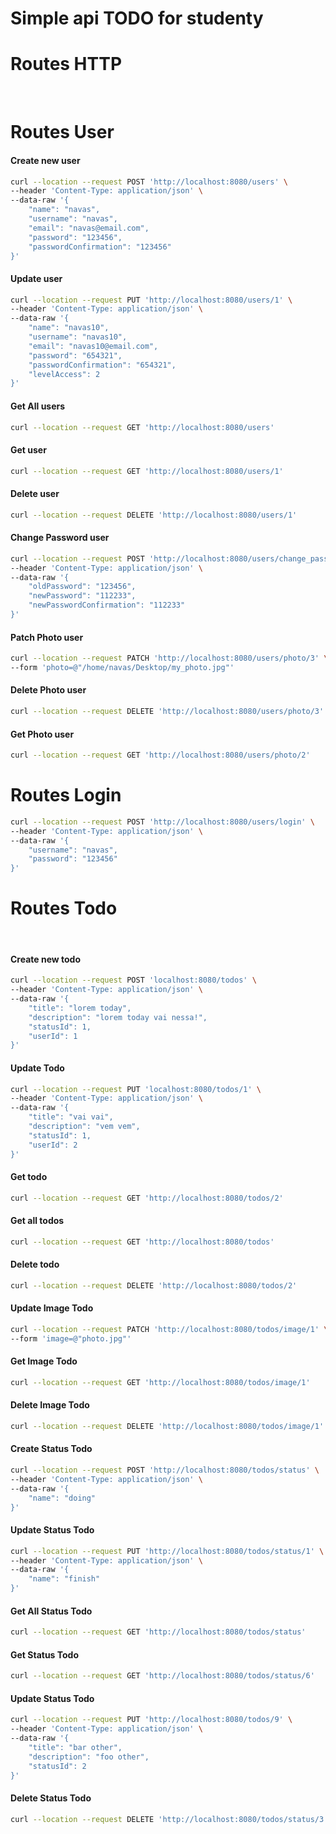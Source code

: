 # Simple api TODO for studenty

# Routes HTTP
<br>

# Routes User

#### Create new user
```bash
curl --location --request POST 'http://localhost:8080/users' \
--header 'Content-Type: application/json' \
--data-raw '{
    "name": "navas",
	"username": "navas",
	"email": "navas@email.com",
    "password": "123456",
	"passwordConfirmation": "123456"
}'
```

#### Update user
```bash
curl --location --request PUT 'http://localhost:8080/users/1' \
--header 'Content-Type: application/json' \
--data-raw '{
    "name": "navas10",
	"username": "navas10",
	"email": "navas10@email.com",
    "password": "654321",
	"passwordConfirmation": "654321",
    "levelAccess": 2
}'
```

#### Get All users
```bash
curl --location --request GET 'http://localhost:8080/users'
```

#### Get user
```bash
curl --location --request GET 'http://localhost:8080/users/1'
```

#### Delete user
```bash
curl --location --request DELETE 'http://localhost:8080/users/1'
```

#### Change Password user
```bash
curl --location --request POST 'http://localhost:8080/users/change_password/3' \
--header 'Content-Type: application/json' \
--data-raw '{
    "oldPassword": "123456",
    "newPassword": "112233",
    "newPasswordConfirmation": "112233"
}'
```

#### Patch Photo user
```bash
curl --location --request PATCH 'http://localhost:8080/users/photo/3' \
--form 'photo=@"/home/navas/Desktop/my_photo.jpg"'
```

#### Delete Photo user
```bash
curl --location --request DELETE 'http://localhost:8080/users/photo/3'
```

#### Get Photo user
```bash
curl --location --request GET 'http://localhost:8080/users/photo/2'
```

# Routes Login
```bash
curl --location --request POST 'http://localhost:8080/users/login' \
--header 'Content-Type: application/json' \
--data-raw '{
    "username": "navas",
    "password": "123456"
}'
```

# Routes Todo
<br>

#### Create new todo
```bash
curl --location --request POST 'localhost:8080/todos' \
--header 'Content-Type: application/json' \
--data-raw '{
    "title": "lorem today",
    "description": "lorem today vai nessa!",
    "statusId": 1,
    "userId": 1
}'
```

#### Update Todo
```bash
curl --location --request PUT 'localhost:8080/todos/1' \
--header 'Content-Type: application/json' \
--data-raw '{
    "title": "vai vai",
    "description": "vem vem",
    "statusId": 1,
    "userId": 2
}'
```

#### Get todo
```bash
curl --location --request GET 'http://localhost:8080/todos/2'
```

#### Get all todos 
```bash
curl --location --request GET 'http://localhost:8080/todos' 
```

#### Delete todo
```bash
curl --location --request DELETE 'http://localhost:8080/todos/2'
```

#### Update Image Todo
```bash
curl --location --request PATCH 'http://localhost:8080/todos/image/1' \
--form 'image=@"photo.jpg"'
```

#### Get Image Todo
```bash
curl --location --request GET 'http://localhost:8080/todos/image/1'
```

#### Delete Image Todo
```bash
curl --location --request DELETE 'http://localhost:8080/todos/image/1'
```

#### Create Status Todo
```bash
curl --location --request POST 'http://localhost:8080/todos/status' \
--header 'Content-Type: application/json' \
--data-raw '{
    "name": "doing"
}'
```

#### Update Status Todo
```bash
curl --location --request PUT 'http://localhost:8080/todos/status/1' \
--header 'Content-Type: application/json' \
--data-raw '{
    "name": "finish"
}'
```

#### Get All Status Todo
```bash
curl --location --request GET 'http://localhost:8080/todos/status'
```

#### Get Status Todo
```bash
curl --location --request GET 'http://localhost:8080/todos/status/6'
```

#### Update Status Todo
```bash
curl --location --request PUT 'http://localhost:8080/todos/9' \
--header 'Content-Type: application/json' \
--data-raw '{
    "title": "bar other",
    "description": "foo other",
    "statusId": 2
}'
```

#### Delete Status Todo
```bash
curl --location --request DELETE 'http://localhost:8080/todos/status/3'
```